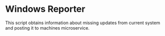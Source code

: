 # Windows Reporter #

This script obtains information about missing updates from current system and posting it to machines microservice.